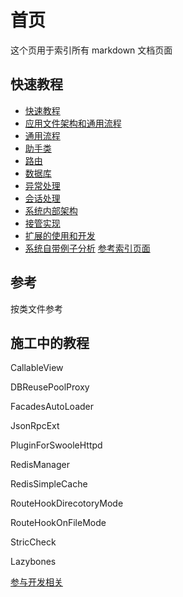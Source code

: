 # 首页

这个页用于索引所有 markdown 文档页面

## 快速教程
- [快速教程](tutorial.md)
- [应用文件架构和通用流程](tutorial-general.md)
- [通用流程](tutorial-general.md)
- [助手类](tutorial-helper.md)
- [路由](tutorial-route.md)
- [数据库](tutorial-db.md)
- [异常处理](tutorial-exception.md)
- [会话处理](tutorial-session.md)
- [系统内部架构](tutorial-arch.md)
- [接管实现](tutorial-override.md)
- [扩展的使用和开发](tutorial-extension.md)
- [系统自带例子分析](tutorial-sample.md)
[参考索引页面](ref/index.md)

## 参考

按类文件参考

## 施工中的教程




CallableView

DBReusePoolProxy

FacadesAutoLoader

JsonRpcExt

PluginForSwooleHttpd

RedisManager

RedisSimpleCache

RouteHookDirecotoryMode

RouteHookOnFileMode



StricCheck

Lazybones

[参与开发相关](tutorial-support.md)